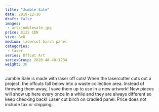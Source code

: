 ```yaml
---
title: "Jumble Sale"
date: 2019-12-10
draft: false
images:
 - art/jumblesale.jpg
price: $125 CDN
size: 8x8 
medium: lasercut birch panel
categories:
 - laser
series: Offcut Art
seriesGroup: 2020-48-48-1234
weight: 30
---
```


Jumble Sale is made with laser off cuts! When the lasercutter cuts out a project, the offcuts fall below into a waste collection area. Instead of throwing them away, I save them up to use in a new artwork! New pieces will show up here every once in a while and they are always different so keep checking back!  Laser cut birch on cradled panel. Price does not include tax or shipping.